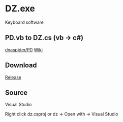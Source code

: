 # DZ.exe
Keyboard software

## PD.vb to DZ.cs (vb -> c#) 
[dnaspider/PD](https://github.com/dnaspider/PD)
[Wiki](https://github.com/dnaspider/PD/wiki)

## Download
[Release](https://github.com/dnaspider/DZ/releases "dz.exe")

## Source
Visual Studio

Right click dz.csproj or dz -> Open with -> Visual Studio
